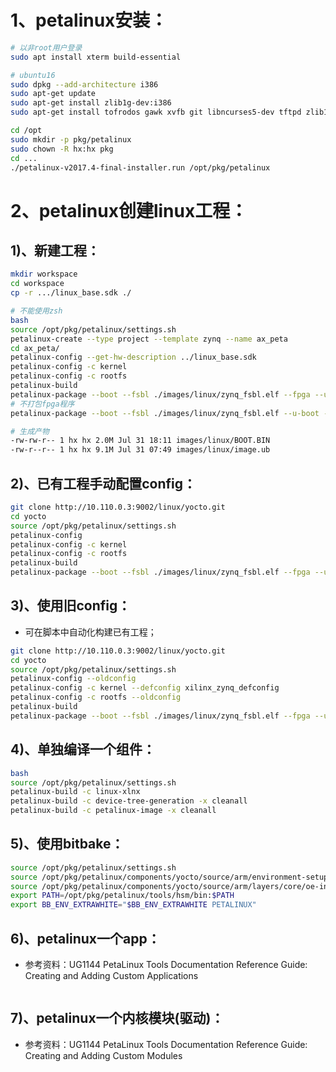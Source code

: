 # 1、petalinux安装：

```bash
# 以非root用户登录
sudo apt install xterm build-essential

# ubuntu16
sudo dpkg --add-architecture i386
sudo apt-get update
sudo apt-get install zlib1g-dev:i386
sudo apt-get install tofrodos gawk xvfb git libncurses5-dev tftpd zlib1g-dev libssl-dev flex bison chrpath socat autoconf libtool texinfo gcc-multilib libsdl1.2-dev libglib2.0-dev screen pax

cd /opt
sudo mkdir -p pkg/petalinux
sudo chown -R hx:hx pkg
cd ...
./petalinux-v2017.4-final-installer.run /opt/pkg/petalinux
```

# 2、petalinux创建linux工程：

## 1)、新建工程：

```bash
mkdir workspace
cd workspace
cp -r .../linux_base.sdk ./

# 不能使用zsh
bash
source /opt/pkg/petalinux/settings.sh
petalinux-create --type project --template zynq --name ax_peta
cd ax_peta/
petalinux-config --get-hw-description ../linux_base.sdk
petalinux-config -c kernel
petalinux-config -c rootfs
petalinux-build
petalinux-package --boot --fsbl ./images/linux/zynq_fsbl.elf --fpga --u-boot --force
# 不打包fpga程序
petalinux-package --boot --fsbl ./images/linux/zynq_fsbl.elf --u-boot --force

# 生成产物
-rw-rw-r-- 1 hx hx 2.0M Jul 31 18:11 images/linux/BOOT.BIN
-rw-r--r-- 1 hx hx 9.1M Jul 31 07:49 images/linux/image.ub
```

## 2)、已有工程手动配置config：

```bash
git clone http://10.110.0.3:9002/linux/yocto.git
cd yocto
source /opt/pkg/petalinux/settings.sh
petalinux-config
petalinux-config -c kernel
petalinux-config -c rootfs
petalinux-build
petalinux-package --boot --fsbl ./images/linux/zynq_fsbl.elf --fpga --u-boot --force
```

## 3)、使用旧config：

- 可在脚本中自动化构建已有工程；

```bash
git clone http://10.110.0.3:9002/linux/yocto.git
cd yocto
source /opt/pkg/petalinux/settings.sh
petalinux-config --oldconfig
petalinux-config -c kernel --defconfig xilinx_zynq_defconfig
petalinux-config -c rootfs --oldconfig
petalinux-build
petalinux-package --boot --fsbl ./images/linux/zynq_fsbl.elf --fpga --u-boot --force
```

## 4)、单独编译一个组件：

```bash
bash
source /opt/pkg/petalinux/settings.sh
petalinux-build -c linux-xlnx
petalinux-build -c device-tree-generation -x cleanall
petalinux-build -c petalinux-image -x cleanall
```

## 5)、使用bitbake：

```bash
source /opt/pkg/petalinux/settings.sh
source /opt/pkg/petalinux/components/yocto/source/arm/environment-setup-cortexa9hf-neon-xilinx-linux-gnueabi
source /opt/pkg/petalinux/components/yocto/source/arm/layers/core/oe-init-build-env
export PATH=/opt/pkg/petalinux/tools/hsm/bin:$PATH
export BB_ENV_EXTRAWHITE="$BB_ENV_EXTRAWHITE PETALINUX"
```

## 6)、petalinux一个app：

- 参考资料：UG1144 PetaLinux Tools Documentation Reference Guide: Creating and Adding Custom Applications

```bash
```

## 7)、petalinux一个内核模块(驱动)：

- 参考资料：UG1144 PetaLinux Tools Documentation Reference Guide: Creating and Adding Custom Modules
